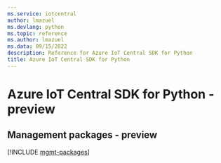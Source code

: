 ```yaml
---
ms.service: iotcentral
author: lmazuel
ms.devlang: python
ms.topic: reference
ms.author: lmazuel
ms.data: 09/15/2022
description: Reference for Azure IoT Central SDK for Python
title: Azure IoT Central SDK for Python
---
```

# Azure IoT Central SDK for Python - preview

## Management packages - preview
[!INCLUDE [mgmt-packages](iot-central-mgmt-index.md)]
